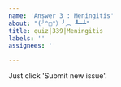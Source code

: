 ```yaml
---
name: 'Answer 3 : Meningitis'
about: "(╯°□°）╯︵ ┻━┻"
title: quiz|339|Meningitis
labels: ''
assignees: ''

---
```


Just click 'Submit new issue'.
